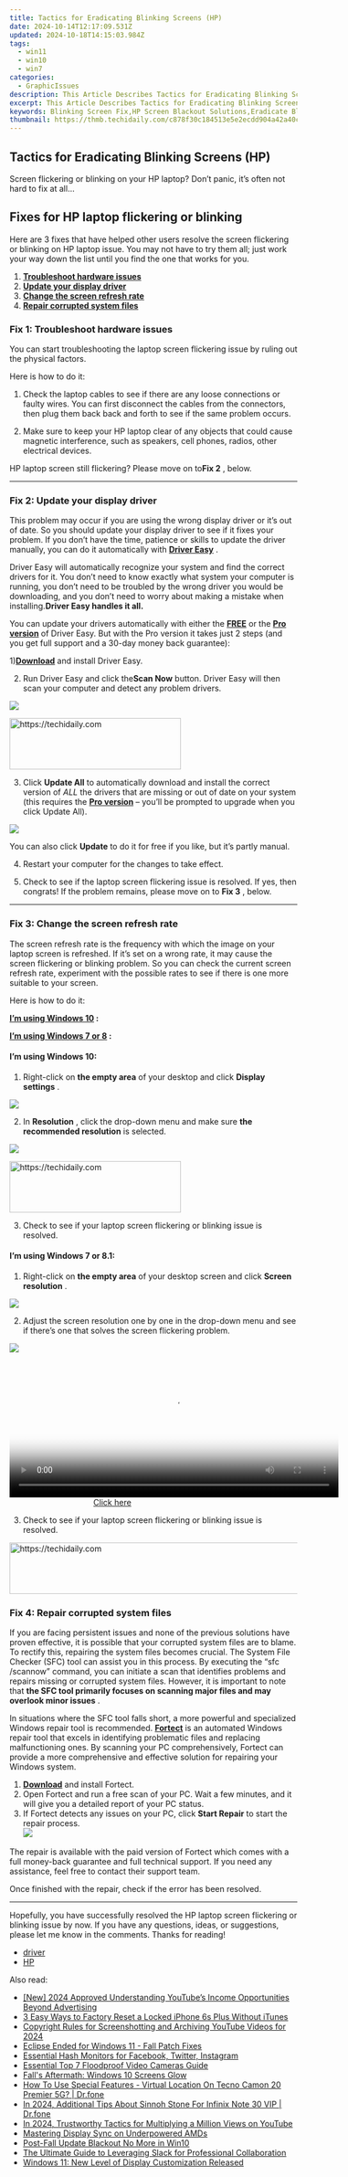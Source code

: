 ```yaml
---
title: Tactics for Eradicating Blinking Screens (HP)
date: 2024-10-14T12:17:09.531Z
updated: 2024-10-18T14:15:03.984Z
tags:
  - win11
  - win10
  - win7
categories:
  - GraphicIssues
description: This Article Describes Tactics for Eradicating Blinking Screens (HP)
excerpt: This Article Describes Tactics for Eradicating Blinking Screens (HP)
keywords: Blinking Screen Fix,HP Screen Blackout Solutions,Eradicate Blinking Screens,Prevent HP Screen Flickering,Resolve Blinking HP Monitors,Halting Screens Blackout Tactics,Blinking Screen Remedies on HP Devices
thumbnail: https://thmb.techidaily.com/c878f30c184513e5e2ecdd904a42a40c824bea0f8fe6bd19830d63aa44fb8a07.jpg
---
```


## Tactics for Eradicating Blinking Screens (HP)

 Screen flickering or blinking on your HP laptop? Don’t panic, it’s often not hard to fix at all…

## Fixes for HP laptop flickering or blinking

 Here are 3 fixes that have helped other users resolve the screen flickering or blinking on HP laptop issue. You may not have to try them all; just work your way down the list until you find the one that works for you.

1. [**Troubleshoot hardware issues**](#F1)
2. [**Update your display driver**](#F2)
3. [**Change the screen refresh rate**](#F3)
4. **[Repair corrupted system files](#ADD)**

### Fix 1: Troubleshoot hardware issues

 You can start troubleshooting the laptop screen flickering issue by ruling out the physical factors.

Here is how to do it:

 1) Check the laptop cables to see if there are any loose connections or faulty wires. You can first disconnect the cables from the connectors, then plug them back back and forth to see if the same problem occurs.

 2) Make sure to keep your HP laptop clear of any objects that could cause magnetic interference, such as speakers, cell phones, radios, other electrical devices.

 HP laptop screen still flickering? Please move on to**Fix 2** , below.

---

### Fix 2: Update your display driver

 This problem may occur if you are using the wrong display driver or it’s out of date. So you should update your display driver to see if it fixes your problem. If you don’t have the time, patience or skills to update the driver manually, you can do it automatically with [**Driver Easy**](https://tools.techidaily.com/drivereasy/download/) .

 Driver Easy will automatically recognize your system and find the correct drivers for it. You don’t need to know exactly what system your computer is running, you don’t need to be troubled by the wrong driver you would be downloading, and you don’t need to worry about making a mistake when installing.**Driver Easy handles it all.**

 You can update your drivers automatically with either the [**FREE**](https://tools.techidaily.com/drivereasy/download/) or the [**Pro version**](https://tools.techidaily.com/drivereasy/download/) of Driver Easy. But with the Pro version it takes just 2 steps (and you get full support and a 30-day money back guarantee):

 1)[**Download**](https://tools.techidaily.com/drivereasy/download/) and install Driver Easy.

 2) Run Driver Easy and click the**Scan Now** button. Driver Easy will then scan your computer and detect any problem drivers.

![](https://images.drivereasy.com/wp-content/uploads/2018/07/img_5b46ffcde1143.jpg)

<!-- affiliate ads begin -->
<a href="https://aligracehair.sjv.io/c/5597632/2115932/19272" target="_top" id="2115932">
  <img src="//a.impactradius-go.com/display-ad/19272-2115932" border="0" alt="https://techidaily.com" width="300" height="90"/>
</a>
<img height="0" width="0" src="https://aligracehair.sjv.io/i/5597632/2115932/19272" style="position:absolute;visibility:hidden;" border="0" />
<!-- affiliate ads end -->

 3) Click **Update All** to automatically download and install the correct version of _ALL_ the drivers that are missing or out of date on your system (this requires the [**Pro version**](https://tools.techidaily.com/drivereasy/download/) – you’ll be prompted to upgrade when you click Update All).

![](https://images.drivereasy.com/wp-content/uploads/2018/07/img_5b594e371b13c.jpg)

 You can also click **Update** to do it for free if you like, but it’s partly manual.

4) Restart your computer for the changes to take effect.

5) Check to see if the laptop screen flickering issue is resolved. If yes, then congrats! If the problem remains, please move on to **Fix 3** , below.

---

### Fix 3: Change the screen refresh rate

 The screen refresh rate is the frequency with which the image on your laptop screen is refreshed. If it’s set on a wrong rate, it may cause the screen flickering or blinking problem. So you can check the current screen refresh rate, experiment with the possible rates to see if there is one more suitable to your screen.

Here is how to do it:

**[I’m using Windows 10](#W10) :**

**[I’m using Windows 7 or 8](#W78) :**

#### **I’m using Windows 10:**

 1) Right-click on **the empty area** of your desktop and click **Display settings** .

![](https://images.drivereasy.com/wp-content/uploads/2018/07/img_5b4c67b31715b.jpg)

 2) In **Resolution** , click the drop-down menu and make sure **the recommended resolution** is selected.

![](https://images.drivereasy.com/wp-content/uploads/2018/07/img_5b4c683faa667.jpg)

<!-- affiliate ads begin -->
<a href="https://25home.pxf.io/c/5597632/2148646/16836" target="_top" id="2148646">
  <img src="//a.impactradius-go.com/display-ad/16836-2148646" border="0" alt="https://techidaily.com" width="300" height="90"/>
</a>
<img height="0" width="0" src="https://25home.pxf.io/i/5597632/2148646/16836" style="position:absolute;visibility:hidden;" border="0" />
<!-- affiliate ads end -->

 3) Check to see if your laptop screen flickering or blinking issue is resolved.

#### **I’m using Windows 7 or 8.1:**

 1) Right-click on **the empty area** of your desktop screen and click **Screen resolution** .

![](https://images.drivereasy.com/wp-content/uploads/2018/07/img_5b5ed6d79ee72.jpg)

 2) Adjust the screen resolution one by one in the drop-down menu and see if there’s one that solves the screen flickering problem.

![](https://images.drivereasy.com/wp-content/uploads/2018/08/img_5b72884ff0e75.jpg)

<!-- affiliate ads begin -->
<span id="1982508">
					<video width="576" height="240" style="cursor:pointer"
           poster="//a.impactradius-go.com/display-clicktoplayimage/1982508.png"
           onclick="if(!this.playClicked){this.play();this.setAttribute('controls',true);this.playClicked=true;}">
	   <source src="//a.impactradius-go.com/display-ad/22993-1982508">
	   <img src="//a.impactradius-go.com/display-clicktoplayimage/1982508.png" style="border: none; height: 100%; width: 100%; object-fit: contain">
	</video>
	<div style="width:360px;text-align:center"><a href="javascript:window.open(decodeURIComponent('https%3A%2F%2Fhomestyler.sjv.io%2Fc%2F5597632%2F1982508%2F22993'), '_blank');void(0);">Click here</a></div>
</span>
<img height="0" width="0" src="https://imp.pxf.io/i/5597632/1982508/22993" style="position:absolute;visibility:hidden;" border="0" />
<!-- affiliate ads end -->

 3) Check to see if your laptop screen flickering or blinking issue is resolved.

<!-- affiliate ads begin -->
<a href="https://appsumo.8odi.net/c/5597632/2137379/7443" target="_top" id="2137379">
  <img src="//a.impactradius-go.com/display-ad/7443-2137379" border="0" alt="https://techidaily.com" width="728" height="90"/>
</a>
<img height="0" width="0" src="https://appsumo.8odi.net/i/5597632/2137379/7443" style="position:absolute;visibility:hidden;" border="0" />
<!-- affiliate ads end -->

### Fix 4: Repair corrupted system files

 If you are facing persistent issues and none of the previous solutions have proven effective, it is possible that your corrupted system files are to blame. To rectify this, repairing the system files becomes crucial. The System File Checker (SFC) tool can assist you in this process. By executing the “sfc /scannow” command, you can initiate a scan that identifies problems and repairs missing or corrupted system files. However, it is important to note that **the SFC tool primarily focuses on scanning major files and may overlook minor issues** .

 In situations where the SFC tool falls short, a more powerful and specialized Windows repair tool is recommended. **[Fortect](https://tools.techidaily.com/drivereasy/download/)**  is an automated Windows repair tool that excels in identifying problematic files and replacing malfunctioning ones. By scanning your PC comprehensively, Fortect can provide a more comprehensive and effective solution for repairing your Windows system.

1. **[Download](https://tools.techidaily.com/drivereasy/download/)**  and install Fortect.
2. Open Fortect and run a free scan of your PC. Wait a few minutes, and it will give you a detailed report of your PC status.
3. If Fortect detects any issues on your PC, click **Start Repair** to start the repair process.  
![](https://images.drivereasy.com/wp-content/uploads/2023/07/fortectstartrepair.png)

 The repair is available with the paid version of Fortect which comes with a full money-back guarantee and full technical support. If you need any assistance, feel free to contact their support team.

Once finished with the repair, check if the error has been resolved.

---

 Hopefully, you have successfully resolved the HP laptop screen flickering or blinking issue by now. If you have any questions, ideas, or suggestions, please let me know in the comments. Thanks for reading!

* [driver](https://tools.techidaily.com/drivereasy/download/)
* [HP](https://tools.techidaily.com/drivereasy/download/)

<ins class="adsbygoogle"
     style="display:block"
     data-ad-format="autorelaxed"
     data-ad-client="ca-pub-7571918770474297"
     data-ad-slot="1223367746"></ins>

<ins class="adsbygoogle"
     style="display:block"
     data-ad-client="ca-pub-7571918770474297"
     data-ad-slot="8358498916"
     data-ad-format="auto"
     data-full-width-responsive="true"></ins>

<span class="atpl-alsoreadstyle">Also read:</span>
<div><ul>
<li><a href="https://youtube-lab.techidaily.com/024-approved-understanding-youtubes-income-opportunities-beyond-advertising/"><u>[New] 2024 Approved Understanding YouTube’s Income Opportunities Beyond Advertising</u></a></li>
<li><a href="https://ios-unlock.techidaily.com/3-easy-ways-to-factory-reset-a-locked-iphone-6s-plus-without-itunes-by-drfone-ios/"><u>3 Easy Ways to Factory Reset a Locked iPhone 6s Plus Without iTunes</u></a></li>
<li><a href="https://youtube-clips.techidaily.com/copyright-rules-for-screenshotting-and-archiving-youtube-videos-for-2024/"><u>Copyright Rules for Screenshotting and Archiving YouTube Videos for 2024</u></a></li>
<li><a href="https://graphic-issues.techidaily.com/eclipse-ended-for-windows-11-fall-patch-fixes/"><u>Eclipse Ended for Windows 11 - Fall Patch Fixes</u></a></li>
<li><a href="https://instagram-video-files.techidaily.com/essential-hash-monitors-for-facebook-twitter-instagram/"><u>Essential Hash Monitors for Facebook, Twitter, Instagram</u></a></li>
<li><a href="https://fox-direct.techidaily.com/essential-top-7-floodproof-video-cameras-guide/"><u>Essential Top 7 Floodproof Video Cameras Guide</u></a></li>
<li><a href="https://graphic-issues.techidaily.com/falls-aftermath-windows-10-screens-glow/"><u>Fall's Aftermath: Windows 10 Screens Glow</u></a></li>
<li><a href="https://change-location.techidaily.com/how-to-use-special-features-virtual-location-on-tecno-camon-20-premier-5g-drfone-by-drfone-virtual-android/"><u>How To Use Special Features - Virtual Location On Tecno Camon 20 Premier 5G? | Dr.fone</u></a></li>
<li><a href="https://android-pokemon-go.techidaily.com/in-2024-additional-tips-about-sinnoh-stone-for-infinix-note-30-vip-drfone-by-drfone-virtual-android/"><u>In 2024, Additional Tips About Sinnoh Stone For Infinix Note 30 VIP | Dr.fone</u></a></li>
<li><a href="https://youtube-sure.techidaily.com/24-trustworthy-tactics-for-multiplying-a-million-views-on-youtube/"><u>In 2024, Trustworthy Tactics for Multiplying a Million Views on YouTube</u></a></li>
<li><a href="https://graphic-issues.techidaily.com/mastering-display-sync-on-underpowered-amds/"><u>Mastering Display Sync on Underpowered AMDs</u></a></li>
<li><a href="https://graphic-issues.techidaily.com/post-fall-update-blackout-no-more-in-win10/"><u>Post-Fall Update Blackout No More in Win10</u></a></li>
<li><a href="https://tech-renaissance.techidaily.com/the-ultimate-guide-to-leveraging-slack-for-professional-collaboration/"><u>The Ultimate Guide to Leveraging Slack for Professional Collaboration</u></a></li>
<li><a href="https://graphic-issues.techidaily.com/windows-11-new-level-of-display-customization-released/"><u>Windows 11: New Level of Display Customization Released</u></a></li>
</ul></div>

